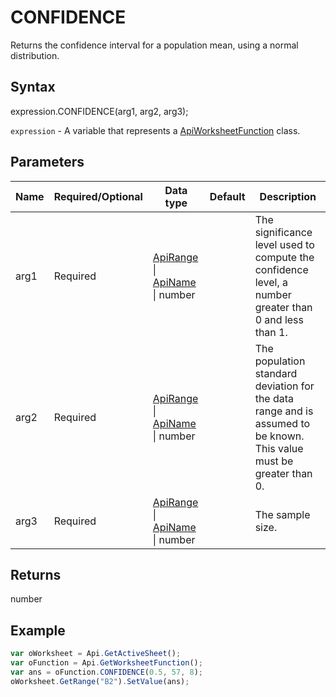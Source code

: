 # CONFIDENCE

Returns the confidence interval for a population mean, using a normal distribution.

## Syntax

expression.CONFIDENCE(arg1, arg2, arg3);

`expression` - A variable that represents a [ApiWorksheetFunction](../ApiWorksheetFunction.md) class.

## Parameters

| **Name** | **Required/Optional** | **Data type** | **Default** | **Description** |
| ------------- | ------------- | ------------- | ------------- | ------------- |
| arg1 | Required | [ApiRange](../../ApiRange/ApiRange.md) &#124; [ApiName](../../ApiName/ApiName.md) &#124; number |  | The significance level used to compute the confidence level, a number greater than 0 and less than 1. |
| arg2 | Required | [ApiRange](../../ApiRange/ApiRange.md) &#124; [ApiName](../../ApiName/ApiName.md) &#124; number |  | The population standard deviation for the data range and is assumed to be known. This value must be greater than 0. |
| arg3 | Required | [ApiRange](../../ApiRange/ApiRange.md) &#124; [ApiName](../../ApiName/ApiName.md) &#124; number |  | The sample size. |

## Returns

number

## Example



```javascript
var oWorksheet = Api.GetActiveSheet();
var oFunction = Api.GetWorksheetFunction();
var ans = oFunction.CONFIDENCE(0.5, 57, 8);
oWorksheet.GetRange("B2").SetValue(ans);
```
